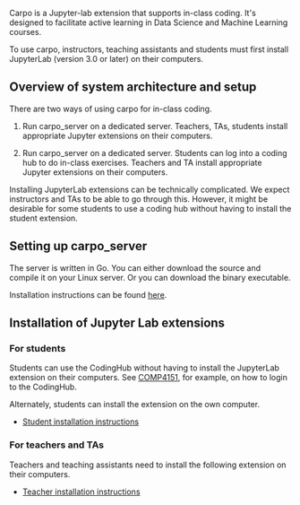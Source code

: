 Carpo is a Jupyter-lab extension that supports in-class coding. It's designed to facilitate active learning in Data Science and Machine Learning courses.

To use carpo, instructors, teaching assistants and students must first install JupyterLab (version 3.0 or later) on their computers.

## Overview of system architecture and setup
There are two ways of using carpo for in-class coding.

1. Run carpo_server on a dedicated server. Teachers, TAs, students install appropriate Jupyter extensions on their computers.

2. Run carpo_server on a dedicated server. Students can log into a coding hub to do in-class exercises. Teachers and TA install appropriate Jupyter extensions on their computers.

Installing JupyterLab extensions can be technically complicated.  We expect instructors and TAs to be able to go through this. However, it might be desirable for some students to use a coding hub without having to install the student extension.

## Setting up carpo_server

The server is written in Go.  You can either download the source and compile it on your Linux 
server.  Or you can download the binary executable.

Installation instructions can be found [here](carpo_server).


## Installation of Jupyter Lab extensions

### For students
Students can use the CodingHub without having to install the JupyterLab extension on their computers.  See [COMP4151](CodingHub/COMP4151.md), for example, on how to login to the CodingHub.

Alternately, students can install the extension on the own computer.
* [Student installation instructions](carpo_student/INSTALL.md)

### For teachers and TAs
Teachers and teaching assistants need to install the following extension on their computers.
* [Teacher installation instructions](carpo_teacher/README.md)
